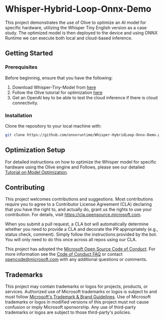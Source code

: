 # Whisper-Hybrid-Loop-Onnx-Demo

This project demonstrates the use of Olive to optimize an AI model for specific hardware, utilizing the Whisper Tiny English version as a case study. The optimized model is then deployed to the device and using ONNX Runtime we can execute both local and cloud-based inference.

## Getting Started

### Prerequisites

Before beginning, ensure that you have the following:

1. Download Whisper-Tiny-Model from [here](https://huggingface.co/openai/whisper-tiny.en)
2. Follow the Olive tutorial for optimization [here](https://github.com/microsoft/Olive/tree/main/examples/whisper#whisper-optimization-using-ort-toolchain)
3. Get an OpenAI key to be able to test the cloud inference if there is cloud connectivity.

### Installation

Clone the repository to your local machine with:

```sh
git clone https://github.com/onnxruntime/Whisper-HybridLoop-Onnx-Demo.git

```

## Optimization Setup

For detailed instructions on how to optimize the Whisper model for specific hardware using the Olive engine and Follows, please see our detailed [Tutorial on Model Optimization](https://github.com/microsoft/Olive/tree/main/examples/whisper#whisper-optimization-using-ort-toolchain).

## Contributing

This project welcomes contributions and suggestions.  Most contributions require you to agree to a
Contributor License Agreement (CLA) declaring that you have the right to, and actually do, grant us
the rights to use your contribution. For details, visit https://cla.opensource.microsoft.com.

When you submit a pull request, a CLA bot will automatically determine whether you need to provide
a CLA and decorate the PR appropriately (e.g., status check, comment). Simply follow the instructions
provided by the bot. You will only need to do this once across all repos using our CLA.

This project has adopted the [Microsoft Open Source Code of Conduct](https://opensource.microsoft.com/codeofconduct/).
For more information see the [Code of Conduct FAQ](https://opensource.microsoft.com/codeofconduct/faq/) or
contact [opencode@microsoft.com](mailto:opencode@microsoft.com) with any additional questions or comments.

## Trademarks

This project may contain trademarks or logos for projects, products, or services. Authorized use of Microsoft 
trademarks or logos is subject to and must follow 
[Microsoft's Trademark & Brand Guidelines](https://www.microsoft.com/en-us/legal/intellectualproperty/trademarks/usage/general).
Use of Microsoft trademarks or logos in modified versions of this project must not cause confusion or imply Microsoft sponsorship.
Any use of third-party trademarks or logos are subject to those third-party's policies.
